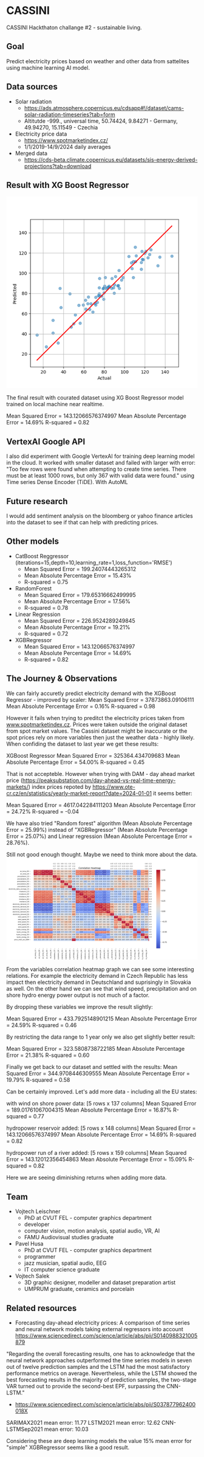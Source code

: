 # CASSINI
CASSINI Hackthaton challange #2 - sustainable living.

## Goal
Predict electricity prices based on weather and other data from sattelites using machine learning AI model.

## Data sources

* Solar radiation
    * https://ads.atmosphere.copernicus.eu/cdsapp#!/dataset/cams-solar-radiation-timeseries?tab=form
    * Altitutde -999., universal time, 50.74424, 9.84271 - Germany, 49.94270, 15.11549 - Czechia
* Electricity price data
    * https://www.spotmarketindex.cz/
    * 1/1/2019-14/9/2024 daily averages
* Merged data
    * https://cds-beta.climate.copernicus.eu/datasets/sis-energy-derived-projections?tab=download

## Result with XG Boost Regressor
![Graph showing predictions vs real data of XG Boost Regressor model trained on created dataset](dataset/XGBoostRegressorResult.png)

The final result with courated dataset using XG Boost Regressor model trained on local machine near realtime.

Mean Squared Error = 143.12066576374997
Mean Absolute Percentage Error =  14.69%
R-squared = 0.82

## VertexAI Google API
I also did experiment with Google VertexAI for training deep learning model in the cloud. It worked with smaller dataset and failed with larger with error:
"Too few rows were found when attempting to create time series. There must be at least 1000 rows, but only 367 with valid data were found." using Time series Dense Encoder (TiDE). With AutoML 

## Future research 
I would add sentiment analysis on the bloomberg or yahoo finance articles into the dataset to see if that can help with predicting prices. 

## Other models

* CatBoost Reggressor (iterations=15,depth=10,learning_rate=1,loss_function='RMSE')
    * Mean Squared Error = 199.24074443265312
    * Mean Absolute Percentage Error =  15.43%
    * R-squared = 0.75
* RandomForest
    * Mean Squared Error = 179.65316662499995
    * Mean Absolute Percentage Error =  17.56%
    * R-squared = 0.78
* Linear Regression
    * Mean Squared Error = 226.9524289249845
    * Mean Absolute Percentage Error =  19.21%
    * R-squared = 0.72
* XGBRegressor 
    * Mean Squared Error = 143.12066576374997
    * Mean Absolute Percentage Error =  14.69%
    * R-squared = 0.82

## The Journey & Observations
We can fairly accuretly predict electricity demand with the XGBoost Regressor - improved by scaler:
Mean Squared Error = 37873863.09106111
Mean Absolute Percentage Error =  0.16%
R-squared = 0.98

However it fails when trying to preditct the electricity prices taken from www.spotmarketindex.cz. Prices were taken outside the original dataset from spot market values. The Cassini dataset might be inaccurate or the spot prices rely on more variables then just the weather data - highly likely. When confiding the dataset to last year we get these results:

XGBoost Regressor
Mean Squared Error = 325364.434709683
Mean Absolute Percentage Error =  54.00%
R-squared = 0.45

That is not accepteble. However when trying with DAM - day ahead market price (https://peaksubstation.com/day-ahead-vs-real-time-energy-markets/) index prices repoted by https://www.ote-cr.cz/en/statistics/yearly-market-report?date=2024-01-01 it seems better:

Mean Squared Error = 4617.042284111203
Mean Absolute Percentage Error =  24.72%
R-squared = -0.04

We have also tried "Random forest" algorithm (Mean Absolute Percentage Error =  25.99%) instead of "XGBRegressor" (Mean Absolute Percentage Error =  25.07%) and Linear regression (Mean Absolute Percentage Error =  28.76%).

Still not good enough thought. Maybe we need to think more about the data.
![variables correlation heatmap graph](dataset/correlationVariableMap_v2.png)

From the variables correlation heatmap graph we can see some interesting relations. For example the electricity demand in Czech Republic has less impact then electricity demand in Deutschland and suprisingly in Slovakia as well. On the other hand we can see that wind speed, precipitation and on shore hydro energy power output is not much of a factor.

By dropping these variables we improve the result slightly:

Mean Squared Error = 433.7925148901215
Mean Absolute Percentage Error =  24.59%
R-squared = 0.46

By restricting the data range to 1 year only we also get slightly better result:

Mean Squared Error = 323.5808738722185
Mean Absolute Percentage Error =  21.38%
R-squared = 0.60

Finally we get back to our dataset and settled with the results:
Mean Squared Error = 344.9708446309555
Mean Absolute Percentage Error =  19.79%
R-squared = 0.58

Can be certainly improved. Let's add more data - including all the EU states:

with wind on shore power data:
[5 rows x 137 columns]
Mean Squared Error = 189.01761067004315
Mean Absolute Percentage Error =  16.87%
R-squared = 0.77

hydropower reservoir added:
[5 rows x 148 columns]
Mean Squared Error = 143.12066576374997
Mean Absolute Percentage Error =  14.69%
R-squared = 0.82

hydropower run of a river added:
[5 rows x 159 columns]
Mean Squared Error = 143.12012356454863
Mean Absolute Percentage Error =  15.09%
R-squared = 0.82

Here we are seeing diminishing returns when adding more data.

## Team
* Vojtech Leischner
    * PhD at CVUT FEL - computer graphics department
    * developer
    * computer vision, motion analysis, spatial audio, VR, AI
    * FAMU Audiovisual studies graduate
* Pavel Husa
    * PhD at CVUT FEL - computer graphics department
    * programmer
    * jazz musician, spatial audio, EEG
    * IT computer science graduate
* Vojtech Salek
    * 3D graphic designer, modeller and dataset preparation artist
    * UMPRUM graduate, ceramics and porcelain

## Related resources
* Forecasting day-ahead electricity prices: A comparison of time series and neural network models taking external regressors into account https://www.sciencedirect.com/science/article/abs/pii/S0140988321005879

"Regarding the overall forecasting results, one has to acknowledge that the neural network approaches outperformed the time series models in seven out of twelve prediction samples and the LSTM had the most satisfactory performance metrics on average. Nevertheless, while the LSTM showed the best forecasting results in the majority of prediction samples, the two-stage VAR turned out to provide the second-best EPF, surpassing the CNN-LSTM."

* https://www.sciencedirect.com/science/article/abs/pii/S037877962400018X

SARIMAX2021 mean error: 11.77
LSTM2021 mean error:  12.62
CNN-LSTMSep2021 mean error: 10.03

Considering these are deep learning models the value 15% mean error for "simple" XGBRegressor seems like a good result.